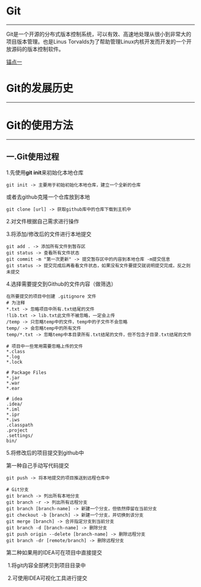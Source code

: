 # Git

---

Git是一个开源的分布式版本控制系统，可以有效、高速地处理从很小到非常大的项目版本管理。也是Linus Torvalds为了帮助管理Linux内核开发而开发的一个开放源码的版本控制软件。

[锚点一](#table1)

# Git的发展历史

---

# Git的使用方法

---

## 一.Git使用过程

1.先使用**git init**来初始化本地仓库

```
git init -> 主要用于初始初始化本地仓库，建立一个全新的仓库
```

或者去github克隆一个仓库放到本地

```
git clone [url] -> 获取github库中的仓库下载到主机中
```

2.对文件根据自己需求进行操作

3.将添加/修改后的文件进行本地提交

```
git add . -> 添加所有文件到暂存区
git status -> 查看所有文件状态
git commit -m "第一次更新" -> 提交暂存区中的内容到本地仓库 -m提交信息
git status -> 提交完成后再看看文件状态，如果没有文件要提交就说明提交完成，反之则未提交
```

4.选择需要提交到Github的文件内容（做筛选）

```
在所要提交的项目中创建 .gitignore 文件
# 为注释
*.txt -> 忽略项目中所有.txt结尾的文件
!lib.txt -> lib.txt此文件不被忽略，一定会上传
/temp -> 只忽略temp中的文件，temp中的子文件不会忽略
temp/ -> 会忽略temp中的所有文件
temp/*.txt -> 忽略temp中本目录所有.txt结尾的文件，但不包含子目录.txt结尾的文件
```

```
# 项目中一些常用需要忽略上传的文件
*.class
*.log
*.lock

# Package Files 
*.jar
*.war
*.ear

# idea
.idea/
*.iml
*.ipr
*.iws
.classpath
.project
.settings/
bin/
```

5.将修改后的项目提交到github中

第一种自己手动写代码提交

```
git push -> 将本地提交的项目推送到远程仓库中
```

```
# Git分支
git branch -> 列出所有本地分支
git branch -r -> 列出所有远程分支
git branch [branch-name] -> 新建一个分支，但依然停留在当前分支
git checkout -b [branch] -> 新建一个分支，并切换到该分支
git merge [branch] -> 合并指定分支到当前分支
git branch -d [branch-name] -> 删除分支
git push origin --delete [branch-name] -> 删除远程分支
git branch -dr [remote/branch] -> 删除远程分支
```

第二种如果用的IDEA可在项目中直接提交

​	1.将git内容全部拷贝到项目目录中

​	2.可使用IDEA可视化工具进行提交
